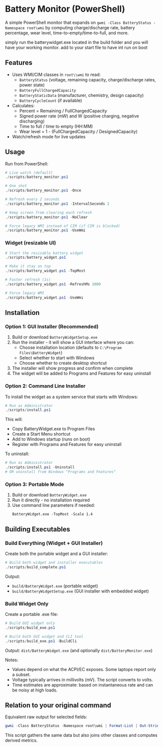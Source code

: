 # Battery Monitor (PowerShell)

A simple PowerShell monitor that expands on `gwmi -Class BatteryStatus -Namespace root\wmi` by computing charge/discharge rate, battery percentage, wear level, time-to-empty/time-to-full, and more.

simply run the batterywidget.exe located in the build folder and you will have your working monitor.
add to your start file to have int run on boot

## Features

- Uses WMI/CIM classes in `root\\wmi` to read:
  - `BatteryStatus` (voltage, remaining capacity, charge/discharge rates, power state)
  - `BatteryFullChargedCapacity`
  - `BatteryStaticData` (manufacturer, chemistry, design capacity)
  - `BatteryCycleCount` (if available)
- Calculates:
  - Percent = Remaining / FullChargedCapacity
  - Signed power rate (mW) and W (positive charging, negative discharging)
  - Time to full / time to empty (HH:MM)
  - Wear level = 1 - (FullChargedCapacity / DesignedCapacity)
- Watch/refresh mode for live updates

## Usage

Run from PowerShell:

```powershell
# Live watch (default)
./scripts/battery_monitor.ps1

# One shot
./scripts/battery_monitor.ps1 -Once

# Refresh every 2 seconds
./scripts/battery_monitor.ps1 -IntervalSeconds 2

# Keep screen from clearing each refresh
./scripts/battery_monitor.ps1 -NoClear

# Force legacy WMI instead of CIM (if CIM is blocked)
./scripts/battery_monitor.ps1 -UseWmi
```

### Widget (resizable UI)

```powershell
# Start the resizable battery widget
./scripts/battery_widget.ps1

# Make it stay on top
./scripts/battery_widget.ps1 -TopMost

# Faster refresh (1s)
./scripts/battery_widget.ps1 -RefreshMs 1000

# Force legacy WMI
./scripts/battery_widget.ps1 -UseWmi
```

## Installation

### Option 1: GUI Installer (Recommended)
1. Build or download `BatteryWidgetSetup.exe`
2. Run the installer - it will show a GUI interface where you can:
   - Choose installation location (defaults to `C:\Program Files\BatteryWidget`)
   - Select whether to start with Windows
   - Choose whether to create desktop shortcut
3. The installer will show progress and confirm when complete
4. The widget will be added to Programs and Features for easy uninstall

### Option 2: Command Line Installer
To install the widget as a system service that starts with Windows:

```powershell
# Run as Administrator
./scripts/install.ps1
```

This will:
- Copy BatteryWidget.exe to Program Files
- Create a Start Menu shortcut
- Add to Windows startup (runs on boot)
- Register with Programs and Features for easy uninstall

To uninstall:
```powershell
# Run as Administrator
./scripts/install.ps1 -Uninstall
# OR uninstall from Windows "Programs and Features"
```

### Option 3: Portable Mode
1. Build or download `BatteryWidget.exe`
2. Run it directly - no installation required
3. Use command line parameters if needed:
   ```
   BatteryWidget.exe -TopMost -Scale 1.4
   ```

## Building Executables

### Build Everything (Widget + GUI Installer)
Create both the portable widget and a GUI installer:

```powershell
# Build both widget and installer executables
./scripts/build_complete.ps1
```

Output: 
- `build/BatteryWidget.exe` (portable widget)
- `build/BatteryWidgetSetup.exe` (GUI installer with embedded widget)

### Build Widget Only
Create a portable .exe file:

```powershell
# Build GUI widget only
./scripts/build_exe.ps1

# Build both GUI widget and CLI tool
./scripts/build_exe.ps1 -BuildCli
```

Output: `dist/BatteryWidget.exe` (and optionally `dist/BatteryMonitor.exe`)

Notes:
- Values depend on what the ACPI/EC exposes. Some laptops report only a subset.
- Voltage typically arrives in millivolts (mV). The script converts to volts.
- Time estimates are approximate: based on instantaneous rate and can be noisy at high loads.

## Relation to your original command

Equivalent raw output for selected fields:

```powershell
gwmi -Class BatteryStatus -Namespace root\wmi | Format-List | Out-String -Stream | Select-String -Pattern "Voltage","Charge","Capacity"
```

This script gathers the same data but also joins other classes and computes derived metrics.
